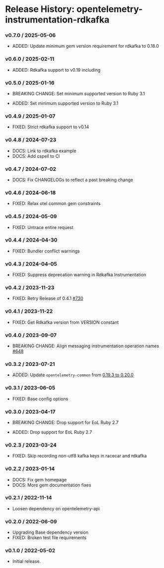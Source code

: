 # Release History: opentelemetry-instrumentation-rdkafka

### v0.7.0 / 2025-05-06

* ADDED: Update minimum gem version requirement for rdkafka to 0.18.0

### v0.6.0 / 2025-02-11

* ADDED: Rdkafka support to v0.19 including

### v0.5.0 / 2025-01-16

* BREAKING CHANGE: Set minimum supported version to Ruby 3.1

* ADDED: Set minimum supported version to Ruby 3.1

### v0.4.9 / 2025-01-07

* FIXED: Strict rdkafka support to v0.14

### v0.4.8 / 2024-07-23

* DOCS: Link to rdkafka example
* DOCS: Add cspell to CI

### v0.4.7 / 2024-07-02

* DOCS: Fix CHANGELOGs to reflect a past breaking change

### v0.4.6 / 2024-06-18

* FIXED: Relax otel common gem constraints

### v0.4.5 / 2024-05-09

* FIXED: Untrace entire request

### v0.4.4 / 2024-04-30

* FIXED: Bundler conflict warnings

### v0.4.3 / 2024-04-05

* FIXED: Suppress deprecation warning in Rdkafka Instrumentation

### v0.4.2 / 2023-11-23

* FIXED: Retry Release of 0.4.1 [#730](https://github.com/open-telemetry/opentelemetry-ruby-contrib/issues/730)

### v0.4.1 / 2023-11-22

* FIXED: Get Rdkafka version from VERSION constant

### v0.4.0 / 2023-09-07

* BREAKING CHANGE: Align messaging instrumentation operation names [#648](https://github.com/open-telemetry/opentelemetry-ruby-contrib/pull/648)

### v0.3.2 / 2023-07-21

* ADDED: Update `opentelemetry-common` from [0.19.3 to 0.20.0](https://github.com/open-telemetry/opentelemetry-ruby-contrib/pull/537)

### v0.3.1 / 2023-06-05

* FIXED: Base config options 

### v0.3.0 / 2023-04-17

* BREAKING CHANGE: Drop support for EoL Ruby 2.7 

* ADDED: Drop support for EoL Ruby 2.7 

### v0.2.3 / 2023-03-24

* FIXED: Skip recording non-utf8 kafka keys in racecar and rdkafka

### v0.2.2 / 2023-01-14

* DOCS: Fix gem homepage 
* DOCS: More gem documentation fixes 

### v0.2.1 / 2022-11-14

* Loosen dependency on opentelemetry-api

### v0.2.0 / 2022-06-09

* Upgrading Base dependency version
* FIXED: Broken test file requirements

### v0.1.0 / 2022-05-02

* Initial release.
